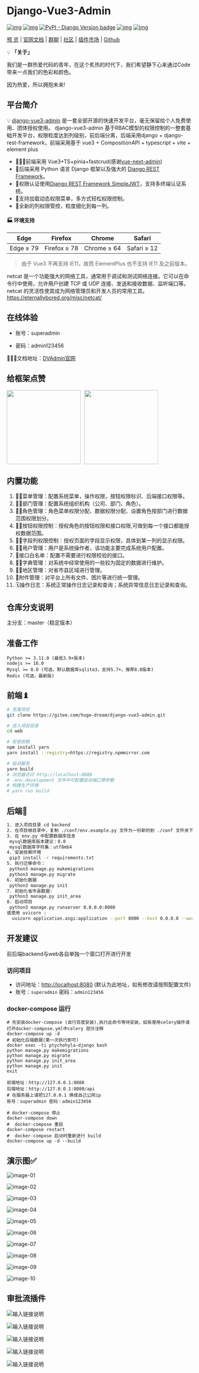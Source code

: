 # Django-Vue3-Admin

[![img](https://img.shields.io/badge/license-MIT-blue.svg)](https://gitee.com/liqianglog/django-vue-admin/blob/master/LICENSE)  [![img](https://img.shields.io/badge/python-%3E=3.7.x-green.svg)](https://python.org/)  [![PyPI - Django Version badge](https://img.shields.io/badge/django%20versions-3.2-blue)](https://docs.djangoproject.com/zh-hans/3.2/) [![img](https://img.shields.io/badge/node-%3E%3D%2012.0.0-brightgreen)](https://nodejs.org/zh-cn/) [![img](https://gitee.com/liqianglog/django-vue-admin/badge/star.svg?theme=dark)](https://gitee.com/liqianglog/django-vue-admin)

[预 览](https://demo.dvadmin.com) | [官网文档](https://www.django-vue-admin.com) | [群聊](https://qm.qq.com/cgi-bin/qm/qr?k=fOdnHhC8DJlRHGYSnyhoB8P5rgogA6Vs&jump_from=webapi) | [社区](https://bbs.django-vue-admin.com) | [插件市场](https://bbs.django-vue-admin.com/plugMarket.html) | [Github](https://github.com/liqianglog/django-vue-admin)

💡 **「关于」**

我们是一群热爱代码的青年，在这个炙热的时代下，我们希望静下心来通过Code带来一点我们的色彩和颜色。

因为热爱，所以拥抱未来!

## 平台简介

💡 [django-vue3-admin](https://gitee.com/huge-dream/django-vue3-admin.git) 是一套全部开源的快速开发平台，毫无保留给个人免费使用、团体授权使用。
    django-vue3-admin 基于RBAC模型的权限控制的一整套基础开发平台，权限粒度达到列级别，前后端分离，后端采用django + django-rest-framework，前端采用基于 vue3 + CompositionAPI + typescript + vite + element plus

* 🧑‍🤝‍🧑前端采用 Vue3+TS+pinia+fastcrud(感谢[vue-next-admin](https://lyt-top.gitee.io/vue-next-admin-doc-preview/))
* 👭后端采用 Python 语言 Django 框架以及强大的 [Django REST Framework](https://pypi.org/project/djangorestframework)。
* 👫权限认证使用[Django REST Framework SimpleJWT](https://pypi.org/project/djangorestframework-simplejwt)，支持多终端认证系统。
* 👬支持加载动态权限菜单，多方式轻松权限控制。
* 👬全新的列权限管控，粒度细化到每一列。

#### 🏭 环境支持

| Edge      | Firefox      | Chrome      | Safari      |
| --------- | ------------ | ----------- | ----------- |
| Edge ≥ 79 | Firefox ≥ 78 | Chrome ≥ 64 | Safari ≥ 12 |

> 由于 Vue3 不再支持 IE11，故而 ElementPlus 也不支持 IE11 及之前版本。

netcat 是一个功能强大的网络工具，通常用于调试和测试网络连接。它可以在命令行中使用，允许用户创建 TCP 或 UDP 连接、发送和接收数据、监听端口等。netcat 的灵活性使其成为网络管理员和开发人员的常用工具。
<https://eternallybored.org/misc/netcat/>

## 在线体验

* 账号：superadmin

* 密码：admin123456

👩‍👦‍👦文档地址：[DVAdmin官网](https://www.django-vue-admin.com)

## 给框架点赞

<div style="display: flex; gap: 10px;">
 <img src='https://django-vue-admin.com/alipay.jpg' width='200'>
 <img src='https://django-vue-admin.com/wechat.jpg' width='200'>
</div>

## 内置功能

1. 👨‍⚕️菜单管理：配置系统菜单，操作权限，按钮权限标识、后端接口权限等。
2. 🧑‍⚕️部门管理：配置系统组织机构（公司、部门、角色）。
3. 👩‍⚕️角色管理：角色菜单权限分配、数据权限分配、设置角色按部门进行数据范围权限划分。
4. 🧑‍🎓按钮权限控制：授权角色的按钮权限和接口权限,可做到每一个接口都能授权数据范围。
5. 🧑‍🎓字段列权限控制：授权页面的字段显示权限，具体到某一列的显示权限。
7. 👨‍🎓用户管理：用户是系统操作者，该功能主要完成系统用户配置。
8. 👬接口白名单：配置不需要进行权限校验的接口。
9. 🧑‍🔧字典管理：对系统中经常使用的一些较为固定的数据进行维护。
10. 🧑‍🔧地区管理：对省市县区域进行管理。
11. 📁附件管理：对平台上所有文件、图片等进行统一管理。
12. 🗓️操作日志：系统正常操作日志记录和查询；系统异常信息日志记录和查询。

## 仓库分支说明

主分支：master（稳定版本）

## 准备工作

~~~
Python >= 3.11.0 (最低3.9+版本)
nodejs >= 16.0
Mysql >= 8.0 (可选，默认数据库sqlite3，支持5.7+，推荐8.0版本)
Redis (可选，最新版)
~~~

## 前端♝

```bash
# 克隆项目
git clone https://gitee.com/huge-dream/django-vue3-admin.git

# 进入项目目录
cd web

# 安装依赖
npm install yarn
yarn install --registry=https://registry.npmmirror.com

# 启动服务
yarn build
# 浏览器访问 http://localhost:8080
# .env.development 文件中可配置启动端口等参数
# 构建生产环境
# yarn run build
```

## 后端💈

~~~bash
1. 进入项目目录 cd backend
2. 在项目根目录中，复制 ./conf/env.example.py 文件为一份新的到 ./conf 文件夹下，并重命名为 env.py
3. 在 env.py 中配置数据库信息
 mysql数据库版本建议：8.0
 mysql数据库字符集：utf8mb4
4. 安装依赖环境
 pip3 install -r requirements.txt
5. 执行迁移命令：
 python3 manage.py makemigrations
 python3 manage.py migrate
6. 初始化数据
 python3 manage.py init
7. 初始化省市县数据:
 python3 manage.py init_area
8. 启动项目
 python3 manage.py runserver 0.0.0.0:8000
或使用 uvicorn :
  uvicorn application.asgi:application --port 8000 --host 0.0.0.0 --workers 8
~~~

## 开发建议

前后端backend与web各自单独一个窗口打开进行开发

### 访问项目

* 访问地址：[http://localhost:8080](http://localhost:8080) (默认为此地址，如有修改请按照配置文件)
* 账号：`superadmin` 密码：`admin123456`

### docker-compose 运行

~~~shell
# 先安装docker-compose (自行百度安装),执行此命令等待安装，如有使用celery插件请打开docker-compose.yml中celery 部分注释
docker-compose up -d
# 初始化后端数据(第一次执行即可)
docker exec -ti ptychohyla-django bash
python manage.py makemigrations 
python manage.py migrate
python manage.py init_area
python manage.py init
exit

前端地址：http://127.0.0.1:8080
后端地址：http://127.0.0.1:8080/api
# 在服务器上请把127.0.0.1 换成自己公网ip
账号：superadmin 密码：admin123456

# docker-compose 停止
docker-compose down
#  docker-compose 重启
docker-compose restart
#  docker-compose 启动时重新进行 build
docker-compose up -d --build
~~~

## 演示图✅

![image-01](https://foruda.gitee.com/images/1701348994587355489/1bc749e7_5074988.png)

![image-02](https://foruda.gitee.com/images/1701349037811908960/80d361db_5074988.png)

![image-03](https://foruda.gitee.com/images/1701349224478845203/954f0a7b_5074988.png)

![image-04](https://foruda.gitee.com/images/1701349248928658877/64926724_5074988.png)

![image-05](https://foruda.gitee.com/images/1701349259068943299/1306ba40_5074988.png)

![image-06](https://foruda.gitee.com/images/1701349294894429495/e3b3a8cf_5074988.png)

![image-07](https://foruda.gitee.com/images/1701350432536247561/3b26685e_5074988.png)

![image-08](https://foruda.gitee.com/images/1701350455264771992/b364c57f_5074988.png)

![image-09](https://foruda.gitee.com/images/1701350479266000753/e4e4f7c5_5074988.png)

![image-10](https://foruda.gitee.com/images/1701350501421625746/f8dd215e_5074988.png)

## 审批流插件

![输入链接说明](https://bbs.django-vue-admin.com/uploads/20250321/97fbbf29673edfd66a1edd49237791bb.png)

![输入链接说明](https://bbs.django-vue-admin.com/uploads/20250321/c43aa51278cbc478287c718d22397479.png)

![输入链接说明](https://bbs.django-vue-admin.com/uploads/20250321/9732a5cca9c1166d1a65c35e313ab90d.png)

![输入链接说明](https://bbs.django-vue-admin.com/uploads/20250321/3ca9dd0801ce76d21435abcc8a3d505a.png)

![输入链接说明](https://bbs.django-vue-admin.com/uploads/20250321/a87a8d2329ef66880af5b0f16c5ff823.png)
